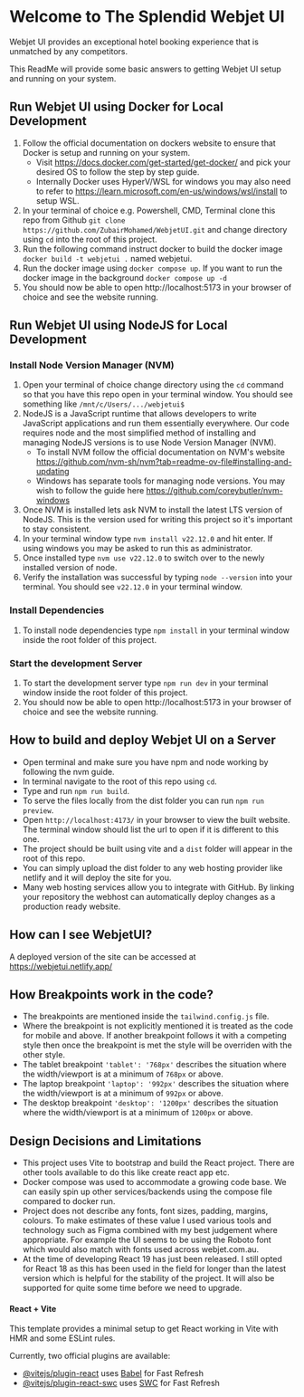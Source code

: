 # Welcome to The Splendid Webjet UI

Webjet UI provides an exceptional hotel booking experience that is unmatched by any competitors.

This ReadMe will provide some basic answers to getting Webjet UI setup and running on your system.

## Run Webjet UI using Docker for Local Development
1. Follow the official documentation on dockers website to ensure that Docker is setup and running on your system. 
   - Visit https://docs.docker.com/get-started/get-docker/ and pick your desired OS to follow the step by step guide. 
   - Internally Docker uses HyperV/WSL for windows you may also need to refer to https://learn.microsoft.com/en-us/windows/wsl/install to setup WSL.
2. In your terminal of choice e.g. Powershell, CMD, Terminal clone this repo from Github `git clone https://github.com/ZubairMohamed/WebjetUI.git` and change directory using `cd` into the root of this project. 
3. Run the following command instruct docker to build the docker image `docker build -t webjetui .` named webjetui.
4. Run the docker image using `docker compose up`. If you want to run the docker image in the background `docker compose up -d`
5. You should now be able to open http://localhost:5173 in your browser of choice and see the website running.

## Run Webjet UI using NodeJS for Local Development

### Install Node Version Manager (NVM)
1. Open your terminal of choice change directory using the `cd` command so that you have this repo open in your terminal window. You should see something like `/mnt/c/Users/.../webjetui$`
2. NodeJS is a JavaScript runtime that allows developers to write JavaScript applications and run them essentially everywhere. Our code requires node and the most simplified method of installing and managing NodeJS versions is to use Node Version Manager (NVM).
   - To install NVM follow the official documentation on NVM's website https://github.com/nvm-sh/nvm?tab=readme-ov-file#installing-and-updating
   - Windows has separate tools for managing node versions. You may wish to follow the guide here https://github.com/coreybutler/nvm-windows
3. Once NVM is installed lets ask NVM to install the latest LTS version of NodeJS. This is the version used for writing this project so it's important to stay consistent. 
4. In your terminal window  type `nvm install v22.12.0` and hit enter. If using windows you may be asked to run this as administrator. 
5. Once installed type `nvm use v22.12.0` to switch over to the newly installed version of node. 
6. Verify the installation was successful by typing `node --version` into your terminal. You should see `v22.12.0` in your terminal window.

### Install Dependencies
1. To install node dependencies type `npm install` in your terminal window inside the root folder of this project.

### Start the development Server
1. To start the development server type `npm run dev` in your terminal window inside the root folder of this project.
2. You should now be able to open http://localhost:5173 in your browser of choice and see the website running.

## How to build and deploy Webjet UI on a Server
- Open terminal and make sure you have npm and node working by following the nvm guide.
- In terminal navigate to the root of this repo using `cd`.
- Type and run `npm run build`.
- To serve the files locally from the dist folder you can run `npm run preview`. 
- Open `http://localhost:4173/` in your browser to view the built website. The terminal window should list the url to open if it is different to this one.
- The project should be built using vite and a `dist` folder will appear in the root of this repo.
- You can simply upload the dist folder to any web hosting provider like netlify and it will deploy the site for you. 
- Many web hosting services allow you to integrate with GitHub. By linking your repository the webhost can automatically deploy changes as a production ready website.

## How can I see WebjetUI?
A deployed version of the site can be accessed at https://webjetui.netlify.app/

## How Breakpoints work in the code?
- The breakpoints are mentioned inside the `tailwind.config.js` file.
- Where the breakpoint is not explicitly mentioned it is treated as the code for mobile and above. If another breakpoint follows it with a competing style then once the breakpoint is met the style will be overriden with the other style.
- The tablet breakpoint `'tablet': '768px'` describes the situation where the width/viewport is at a minimum of `768px` or above.
- The laptop breakpoint `'laptop': '992px'` describes the situation where the width/viewport is at a minimum of `992px` or above. 
- The desktop breakpoint `'desktop': '1200px'` describes the situation where the width/viewport is at a minimum of `1200px` or above.

## Design Decisions and Limitations 
- This project uses Vite to bootstrap and build the React project. There are other tools available to do this like create react app etc.
- Docker compose was used to accommodate a growing code base. We can easily spin up other services/backends using the compose file compared to docker run.
- Project does not describe any fonts, font sizes, padding, margins, colours. To make estimates of these value I used various tools and technology such as Figma combined with my best judgement where appropriate. For example the UI seems to be using the Roboto font which would also match with fonts used across webjet.com.au.
- At the time of developing React 19 has just been released. I still opted for React 18 as this has been used in the field for longer than the latest version which is helpful for the stability of the project. It will also be supported for quite some time before we need to upgrade.

#### React + Vite

This template provides a minimal setup to get React working in Vite with HMR and some ESLint rules.

Currently, two official plugins are available:

- [@vitejs/plugin-react](https://github.com/vitejs/vite-plugin-react/blob/main/packages/plugin-react/README.md) uses [Babel](https://babeljs.io/) for Fast Refresh
- [@vitejs/plugin-react-swc](https://github.com/vitejs/vite-plugin-react-swc) uses [SWC](https://swc.rs/) for Fast Refresh
